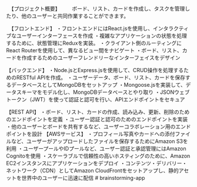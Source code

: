 　【プロジェクト概要】
　　ボード、リスト、カードを作成し、タスクを管理したり、他のユーザーと共同作業することができます。

　【フロントエンド】
・フロントエンドにはReact.jsを使用し、インタラクティブなユーザーインターフェースを作成
・複雑なアプリケーションの状態を処理するために、状態管理にReduxを実装。
・クライアント側のルーティングにReact Routerを使用して、異なるビュー間をナビゲート
・ボード、リスト、カードを作成するためのユーザーフレンドリーなインターフェイスをデザイン

【バックエンド】
・Node.jsとExpress.jsを使用して、CRUD操作を処理するためのRESTful APIを作成。
・ユーザーデータ、ボード、リスト、カードを保存するデータベースとしてMongoDBをセットアップ
・Mongoose.jsを実装して、データスキーマをモデル化し、MongoDBデータベースとやり取り
・JSONウェブトークン（JWT）を使って認証と認可を行い、APIエンドポイントをセキュア

【REST API】
・ボード、リスト、カードの作成、読み込み、更新、削除のためのエンドポイントを定義
・ユーザー認証と認可のためのエンドポイントを実装
・他のユーザーとボードを共有するなど、ユーザーコラボレーション用のエンドポイントを設計
【AWSサービス】
・プロフィール写真やカードへの添付ファイルなど、ユーザーがアップロードしたファイルを保存するためにAmazon S3を利用
・ユーザープールやIDプールなど、ユーザー認証と承認管理にはAmazon Cognitoを使用
・スケーラブルで信頼性の高いホスティングのために、Amazon EC2インスタンスにアプリケーションをデプロイ
・コンテンツ・デリバリー・ネットワーク（CDN）としてAmazon CloudFrontをセットアップし、静的アセットを世界中のユーザーに迅速に配信
#   b r a i n s t o r m i n g - a p p  
 